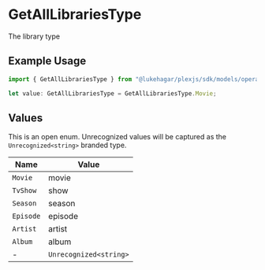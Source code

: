# GetAllLibrariesType

The library type

## Example Usage

```typescript
import { GetAllLibrariesType } from "@lukehagar/plexjs/sdk/models/operations";

let value: GetAllLibrariesType = GetAllLibrariesType.Movie;
```

## Values

This is an open enum. Unrecognized values will be captured as the `Unrecognized<string>` branded type.

| Name                   | Value                  |
| ---------------------- | ---------------------- |
| `Movie`                | movie                  |
| `TvShow`               | show                   |
| `Season`               | season                 |
| `Episode`              | episode                |
| `Artist`               | artist                 |
| `Album`                | album                  |
| -                      | `Unrecognized<string>` |